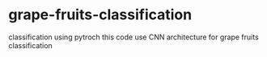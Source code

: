# grape-fruits-classification
classification using pytroch
this code use CNN architecture for grape fruits classification 
